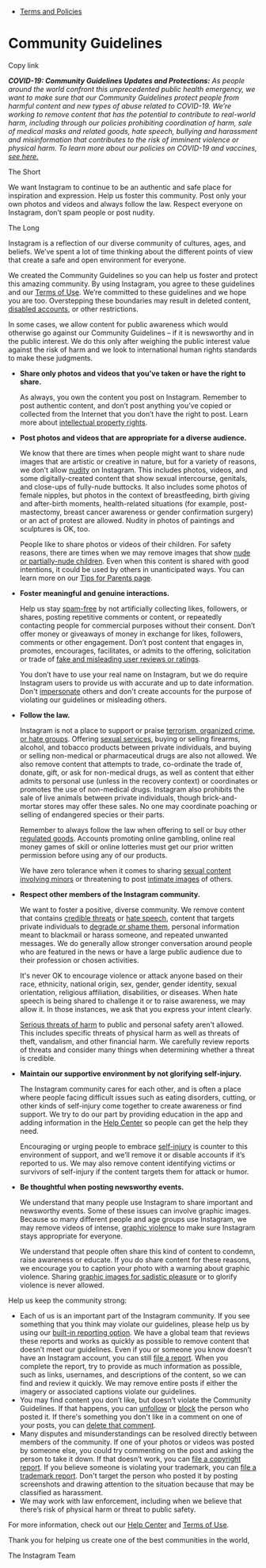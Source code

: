 *   [Terms and Policies](https://help.instagram.com/1417489251945243/?helpref=breadcrumb)

Community Guidelines
====================

Copy link

_**COVID-19: Community Guidelines Updates and Protections:** As people around the world confront this unprecedented public health emergency, we want to make sure that our Community Guidelines protect people from harmful content and new types of abuse related to COVID-19. We’re working to remove content that has the potential to contribute to real-world harm, including through our policies prohibiting coordination of harm, sale of medical masks and related goods, hate speech, bullying and harassment and misinformation that contributes to the risk of imminent violence or physical harm. To learn more about our policies on COVID-19 and vaccines, [see here.](https://help.instagram.com/697825587576762?helpref=faq_content)_

The Short

We want Instagram to continue to be an authentic and safe place for inspiration and expression. Help us foster this community. Post only your own photos and videos and always follow the law. Respect everyone on Instagram, don’t spam people or post nudity.

The Long

Instagram is a reflection of our diverse community of cultures, ages, and beliefs. We’ve spent a lot of time thinking about the different points of view that create a safe and open environment for everyone.

We created the Community Guidelines so you can help us foster and protect this amazing community. By using Instagram, you agree to these guidelines and our [Terms of Use](https://www.instagram.com/legal/terms). We’re committed to these guidelines and we hope you are too. Overstepping these boundaries may result in deleted content, [disabled accounts](https://help.instagram.com/366993040048856?helpref=faq_content), or other restrictions.

In some cases, we allow content for public awareness which would otherwise go against our Community Guidelines – if it is newsworthy and in the public interest. We do this only after weighing the public interest value against the risk of harm and we look to international human rights standards to make these judgments.

*   **Share only photos and videos that you’ve taken or have the right to share.**
    
    As always, you own the content you post on Instagram. Remember to post authentic content, and don’t post anything you’ve copied or collected from the Internet that you don’t have the right to post. Learn more about [intellectual property rights](https://help.instagram.com/126382350847838?helpref=faq_content).
    
*   **Post photos and videos that are appropriate for a diverse audience.**
    
    We know that there are times when people might want to share nude images that are artistic or creative in nature, but for a variety of reasons, we don’t allow [nudity](https://l.instagram.com/?u=https%3A%2F%2Fwww.facebook.com%2Fcommunitystandards%2Fadult_nudity_sexual_activity&e=AT30O-p5kleGivhVENWF3FQwkrAngrcnd6AVs3EAiEx_LCePu2Ak2s8_q9g_JknkjeiDfTiRRvnHNQ4TNnk8xxG24u7w_pbc39zurt0TMV1bk27cj0r22MADpTc4lRkfKkHL_j34S2bx9jCJALE2OqhJTpUx5ocfu8hFbQ) on Instagram. This includes photos, videos, and some digitally-created content that show sexual intercourse, genitals, and close-ups of fully-nude buttocks. It also includes some photos of female nipples, but photos in the context of breastfeeding, birth giving and after-birth moments, health-related situations (for example, post-mastectomy, breast cancer awareness or gender confirmation surgery) or an act of protest are allowed. Nudity in photos of paintings and sculptures is OK, too.
    
    People like to share photos or videos of their children. For safety reasons, there are times when we may remove images that show [nude or partially-nude children](https://l.instagram.com/?u=https%3A%2F%2Fwww.facebook.com%2Fcommunitystandards%2Fchild_nudity_sexual_exploitation&e=AT30O-p5kleGivhVENWF3FQwkrAngrcnd6AVs3EAiEx_LCePu2Ak2s8_q9g_JknkjeiDfTiRRvnHNQ4TNnk8xxG24u7w_pbc39zurt0TMV1bk27cj0r22MADpTc4lRkfKkHL_j34S2bx9jCJALE2OqhJTpUx5ocfu8hFbQ). Even when this content is shared with good intentions, it could be used by others in unanticipated ways. You can learn more on our [Tips for Parents page](https://help.instagram.com/154475974694511/?helpref=faq_content).
    
*   **Foster meaningful and genuine interactions.**
    
    Help us stay [spam-free](https://l.instagram.com/?u=https%3A%2F%2Fwww.facebook.com%2Fcommunitystandards%2Fspam&e=AT30O-p5kleGivhVENWF3FQwkrAngrcnd6AVs3EAiEx_LCePu2Ak2s8_q9g_JknkjeiDfTiRRvnHNQ4TNnk8xxG24u7w_pbc39zurt0TMV1bk27cj0r22MADpTc4lRkfKkHL_j34S2bx9jCJALE2OqhJTpUx5ocfu8hFbQ) by not artificially collecting likes, followers, or shares, posting repetitive comments or content, or repeatedly contacting people for commercial purposes without their consent. Don’t offer money or giveaways of money in exchange for likes, followers, comments or other engagement. Don’t post content that engages in, promotes, encourages, facilitates, or admits to the offering, solicitation or trade of [fake and misleading user reviews or ratings](https://l.instagram.com/?u=https%3A%2F%2Fwww.facebook.com%2Fcommunitystandards%2Ffraud_deception&e=AT30O-p5kleGivhVENWF3FQwkrAngrcnd6AVs3EAiEx_LCePu2Ak2s8_q9g_JknkjeiDfTiRRvnHNQ4TNnk8xxG24u7w_pbc39zurt0TMV1bk27cj0r22MADpTc4lRkfKkHL_j34S2bx9jCJALE2OqhJTpUx5ocfu8hFbQ).
    
    You don’t have to use your real name on Instagram, but we do require Instagram users to provide us with accurate and up to date information. Don't [impersonate](https://l.instagram.com/?u=https%3A%2F%2Fwww.facebook.com%2Fcommunitystandards%2Fmisrepresentation&e=AT30O-p5kleGivhVENWF3FQwkrAngrcnd6AVs3EAiEx_LCePu2Ak2s8_q9g_JknkjeiDfTiRRvnHNQ4TNnk8xxG24u7w_pbc39zurt0TMV1bk27cj0r22MADpTc4lRkfKkHL_j34S2bx9jCJALE2OqhJTpUx5ocfu8hFbQ) others and don't create accounts for the purpose of violating our guidelines or misleading others.
    
*   **Follow the law.**
    
    Instagram is not a place to support or praise [terrorism, organized crime, or hate groups](https://l.instagram.com/?u=https%3A%2F%2Fwww.facebook.com%2Fcommunitystandards%2Fdangerous_individuals_organizations&e=AT30O-p5kleGivhVENWF3FQwkrAngrcnd6AVs3EAiEx_LCePu2Ak2s8_q9g_JknkjeiDfTiRRvnHNQ4TNnk8xxG24u7w_pbc39zurt0TMV1bk27cj0r22MADpTc4lRkfKkHL_j34S2bx9jCJALE2OqhJTpUx5ocfu8hFbQ). Offering [sexual services](https://l.instagram.com/?u=https%3A%2F%2Fwww.facebook.com%2Fcommunitystandards%2Fsexual_solicitation&e=AT30O-p5kleGivhVENWF3FQwkrAngrcnd6AVs3EAiEx_LCePu2Ak2s8_q9g_JknkjeiDfTiRRvnHNQ4TNnk8xxG24u7w_pbc39zurt0TMV1bk27cj0r22MADpTc4lRkfKkHL_j34S2bx9jCJALE2OqhJTpUx5ocfu8hFbQ), buying or selling firearms, alcohol, and tobacco products between private individuals, and buying or selling non-medical or pharmaceutical drugs are also not allowed. We also remove content that attempts to trade, co-ordinate the trade of, donate, gift, or ask for non-medical drugs, as well as content that either admits to personal use (unless in the recovery context) or coordinates or promotes the use of non-medical drugs. Instagram also prohibits the sale of live animals between private individuals, though brick-and-mortar stores may offer these sales. No one may coordinate poaching or selling of endangered species or their parts.
    
    Remember to always follow the law when offering to sell or buy other [regulated goods](https://l.instagram.com/?u=https%3A%2F%2Fwww.facebook.com%2Fcommunitystandards%2Fregulated_goods&e=AT30O-p5kleGivhVENWF3FQwkrAngrcnd6AVs3EAiEx_LCePu2Ak2s8_q9g_JknkjeiDfTiRRvnHNQ4TNnk8xxG24u7w_pbc39zurt0TMV1bk27cj0r22MADpTc4lRkfKkHL_j34S2bx9jCJALE2OqhJTpUx5ocfu8hFbQ). Accounts promoting online gambling, online real money games of skill or online lotteries must get our prior written permission before using any of our products.
    
    We have zero tolerance when it comes to sharing [sexual content involving minors](https://l.instagram.com/?u=https%3A%2F%2Fwww.facebook.com%2Fcommunitystandards%2Fchild_nudity_sexual_exploitation&e=AT30O-p5kleGivhVENWF3FQwkrAngrcnd6AVs3EAiEx_LCePu2Ak2s8_q9g_JknkjeiDfTiRRvnHNQ4TNnk8xxG24u7w_pbc39zurt0TMV1bk27cj0r22MADpTc4lRkfKkHL_j34S2bx9jCJALE2OqhJTpUx5ocfu8hFbQ) or threatening to post [intimate images](https://l.instagram.com/?u=https%3A%2F%2Fwww.facebook.com%2Fcommunitystandards%2Fsexual_exploitation_adults&e=AT30O-p5kleGivhVENWF3FQwkrAngrcnd6AVs3EAiEx_LCePu2Ak2s8_q9g_JknkjeiDfTiRRvnHNQ4TNnk8xxG24u7w_pbc39zurt0TMV1bk27cj0r22MADpTc4lRkfKkHL_j34S2bx9jCJALE2OqhJTpUx5ocfu8hFbQ) of others.
    
*   **Respect other members of the Instagram community.**
    
    We want to foster a positive, diverse community. We remove content that contains [credible threats](https://l.instagram.com/?u=https%3A%2F%2Fwww.facebook.com%2Fcommunitystandards%2Fcredible_violence&e=AT30O-p5kleGivhVENWF3FQwkrAngrcnd6AVs3EAiEx_LCePu2Ak2s8_q9g_JknkjeiDfTiRRvnHNQ4TNnk8xxG24u7w_pbc39zurt0TMV1bk27cj0r22MADpTc4lRkfKkHL_j34S2bx9jCJALE2OqhJTpUx5ocfu8hFbQ) or [hate speech](https://l.instagram.com/?u=https%3A%2F%2Fwww.facebook.com%2Fcommunitystandards%2Fhate_speech&e=AT30O-p5kleGivhVENWF3FQwkrAngrcnd6AVs3EAiEx_LCePu2Ak2s8_q9g_JknkjeiDfTiRRvnHNQ4TNnk8xxG24u7w_pbc39zurt0TMV1bk27cj0r22MADpTc4lRkfKkHL_j34S2bx9jCJALE2OqhJTpUx5ocfu8hFbQ), content that targets private individuals to [degrade or shame them](https://l.instagram.com/?u=https%3A%2F%2Fwww.facebook.com%2Fcommunitystandards%2Fbullying&e=AT30O-p5kleGivhVENWF3FQwkrAngrcnd6AVs3EAiEx_LCePu2Ak2s8_q9g_JknkjeiDfTiRRvnHNQ4TNnk8xxG24u7w_pbc39zurt0TMV1bk27cj0r22MADpTc4lRkfKkHL_j34S2bx9jCJALE2OqhJTpUx5ocfu8hFbQ), personal information meant to blackmail or harass someone, and repeated unwanted messages. We do generally allow stronger conversation around people who are featured in the news or have a large public audience due to their profession or chosen activities.
    
    It's never OK to encourage violence or attack anyone based on their race, ethnicity, national origin, sex, gender, gender identity, sexual orientation, religious affiliation, disabilities, or diseases. When hate speech is being shared to challenge it or to raise awareness, we may allow it. In those instances, we ask that you express your intent clearly.
    
    [Serious threats of harm](https://l.instagram.com/?u=https%3A%2F%2Fwww.facebook.com%2Fcommunitystandards%2Fcredible_violence&e=AT30O-p5kleGivhVENWF3FQwkrAngrcnd6AVs3EAiEx_LCePu2Ak2s8_q9g_JknkjeiDfTiRRvnHNQ4TNnk8xxG24u7w_pbc39zurt0TMV1bk27cj0r22MADpTc4lRkfKkHL_j34S2bx9jCJALE2OqhJTpUx5ocfu8hFbQ) to public and personal safety aren't allowed. This includes specific threats of physical harm as well as threats of theft, vandalism, and other financial harm. We carefully review reports of threats and consider many things when determining whether a threat is credible.
    
*   **Maintain our supportive environment by not glorifying self-injury.**
    
    The Instagram community cares for each other, and is often a place where people facing difficult issues such as eating disorders, cutting, or other kinds of self-injury come together to create awareness or find support. We try to do our part by providing education in the app and adding information in the [Help Center](https://help.instagram.com/) so people can get the help they need.
    
    Encouraging or urging people to embrace [self-injury](https://l.instagram.com/?u=https%3A%2F%2Fwww.facebook.com%2Fcommunitystandards%2Fsuicide_self_injury_violence&e=AT30O-p5kleGivhVENWF3FQwkrAngrcnd6AVs3EAiEx_LCePu2Ak2s8_q9g_JknkjeiDfTiRRvnHNQ4TNnk8xxG24u7w_pbc39zurt0TMV1bk27cj0r22MADpTc4lRkfKkHL_j34S2bx9jCJALE2OqhJTpUx5ocfu8hFbQ) is counter to this environment of support, and we’ll remove it or disable accounts if it’s reported to us. We may also remove content identifying victims or survivors of self-injury if the content targets them for attack or humor.
    
*   **Be thoughtful when posting newsworthy events.**
    
    We understand that many people use Instagram to share important and newsworthy events. Some of these issues can involve graphic images. Because so many different people and age groups use Instagram, we may remove videos of intense, [graphic violence](https://l.instagram.com/?u=https%3A%2F%2Fwww.facebook.com%2Fcommunitystandards%2Fgraphic_violence&e=AT30O-p5kleGivhVENWF3FQwkrAngrcnd6AVs3EAiEx_LCePu2Ak2s8_q9g_JknkjeiDfTiRRvnHNQ4TNnk8xxG24u7w_pbc39zurt0TMV1bk27cj0r22MADpTc4lRkfKkHL_j34S2bx9jCJALE2OqhJTpUx5ocfu8hFbQ) to make sure Instagram stays appropriate for everyone.
    
    We understand that people often share this kind of content to condemn, raise awareness or educate. If you do share content for these reasons, we encourage you to caption your photo with a warning about graphic violence. Sharing [graphic images for sadistic pleasure](https://l.instagram.com/?u=https%3A%2F%2Fwww.facebook.com%2Fcommunitystandards%2Fcruel_insensitive&e=AT30O-p5kleGivhVENWF3FQwkrAngrcnd6AVs3EAiEx_LCePu2Ak2s8_q9g_JknkjeiDfTiRRvnHNQ4TNnk8xxG24u7w_pbc39zurt0TMV1bk27cj0r22MADpTc4lRkfKkHL_j34S2bx9jCJALE2OqhJTpUx5ocfu8hFbQ) or to glorify violence is never allowed.
    

Help us keep the community strong:

*   Each of us is an important part of the Instagram community. If you see something that you think may violate our guidelines, please help us by using our [built-in reporting option](https://help.instagram.com/165828726894770?helpref=faq_content). We have a global team that reviews these reports and works as quickly as possible to remove content that doesn’t meet our guidelines. Even if you or someone you know doesn’t have an Instagram account, you can still [file a report](https://help.instagram.com/contact/383679321740945). When you complete the report, try to provide as much information as possible, such as links, usernames, and descriptions of the content, so we can find and review it quickly. We may remove entire posts if either the imagery or associated captions violate our guidelines.
*   You may find content you don’t like, but doesn’t violate the Community Guidelines. If that happens, you can [unfollow](https://help.instagram.com/286340048138725?helpref=faq_content) or [block](https://help.instagram.com/426700567389543/?helpref=faq_content) the person who posted it. If there's something you don't like in a comment on one of your posts, you can [delete that comment](https://help.instagram.com/289098941190483?helpref=faq_content).
*   Many disputes and misunderstandings can be resolved directly between members of the community. If one of your photos or videos was posted by someone else, you could try commenting on the post and asking the person to take it down. If that doesn’t work, you can [file a copyright report](https://help.instagram.com/126382350847838?helpref=faq_content). If you believe someone is violating your trademark, you can [file a trademark report](https://help.instagram.com/222826637847963?helpref=faq_content). Don't target the person who posted it by posting screenshots and drawing attention to the situation because that may be classified as harassment.
*   We may work with law enforcement, including when we believe that there’s risk of physical harm or threat to public safety.

For more information, check out our [Help Center](https://help.instagram.com/) and [Terms of Use](https://l.instagram.com/?u=http%3A%2F%2Finstagram.com%2Flegal%2Fterms%2F%23&e=AT30O-p5kleGivhVENWF3FQwkrAngrcnd6AVs3EAiEx_LCePu2Ak2s8_q9g_JknkjeiDfTiRRvnHNQ4TNnk8xxG24u7w_pbc39zurt0TMV1bk27cj0r22MADpTc4lRkfKkHL_j34S2bx9jCJALE2OqhJTpUx5ocfu8hFbQ).

Thank you for helping us create one of the best communities in the world,

The Instagram Team